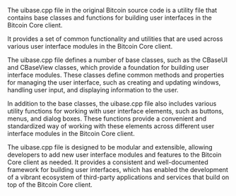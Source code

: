 The uibase.cpp file in the original Bitcoin source code is a utility file that contains base classes and functions for building user interfaces in the Bitcoin Core client.

It provides a set of common functionality and utilities that are used across various user interface modules in the Bitcoin Core client.

The uibase.cpp file defines a number of base classes, such as the CBaseUI and CBaseView classes, which provide a foundation for building user interface modules. These classes define common methods and properties for managing the user interface, such as creating and updating windows, handling user input, and displaying information to the user.

In addition to the base classes, the uibase.cpp file also includes various utility functions for working with user interface elements, such as buttons, menus, and dialog boxes. These functions provide a convenient and standardized way of working with these elements across different user interface modules in the Bitcoin Core client.

The uibase.cpp file is designed to be modular and extensible, allowing developers to add new user interface modules and features to the Bitcoin Core client as needed. It provides a consistent and well-documented framework for building user interfaces, which has enabled the development of a vibrant ecosystem of third-party applications and services that build on top of the Bitcoin Core client.